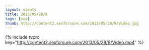 ```yaml
--- 
layout: sieutv
title: 2013/05/28/9
tags: [xxx]
thumb: http://content2.sexforsure.com/2013/05/28/9/Video.jpg
---
```

{% include tvpro key="http://content2.sexforsure.com/2013/05/28/9/Video.mp4" %} 
